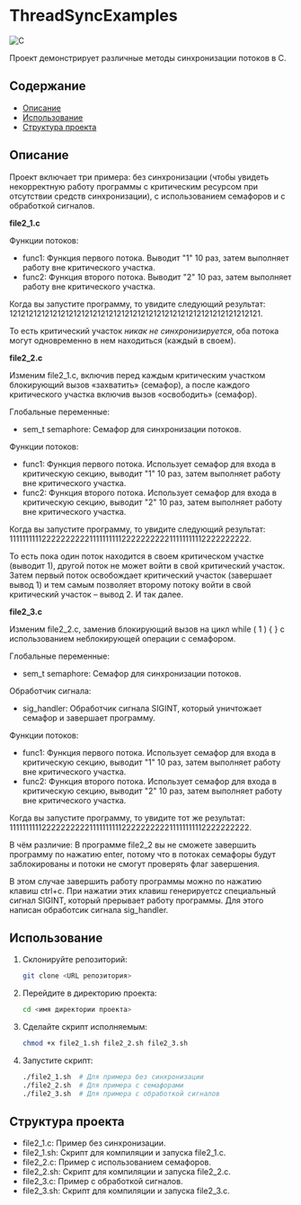 # ThreadSyncExamples
![C](https://img.shields.io/badge/C-blue.svg)

Проект демонстрирует различные методы синхронизации потоков в C. 

## Содержание

- [Описание](#описание)
- [Использование](#использование)
- [Структура проекта](#структура-проекта)

## Описание

Проект включает три примера: без синхронизации (чтобы увидеть некорректную работу программы с критическим ресурсом при отсутствии средств синхронизации), с использованием семафоров и с обработкой сигналов.

**file2_1.c**
    
Функции потоков:
  - func1: Функция первого потока. Выводит "1" 10 раз, затем выполняет работу вне критического участка.
  - func2: Функция второго потока. Выводит "2" 10 раз, затем выполняет работу вне критического участка.

Когда вы запустите программу, то увидите следующий результат:
121212121212121212121212121212121212121212121212121212121212121.

То есть критический участок *никак не синхронизируется*, оба потока могут одновременно в нем находиться (каждый в своем).

**file2_2.c**

Изменим file2_1.c, включив перед каждым критическим участком блокирующий вызов «захватить» (семафор), а после каждого критического участка включив вызов «освободить» (семафор).

Глобальные переменные:
- sem_t semaphore: Семафор для синхронизации потоков.
  
Функции потоков:
- func1: Функция первого потока. Использует семафор для входа в критическую секцию, выводит "1" 10 раз, затем выполняет работу вне критического участка.
- func2: Функция второго потока. Использует семафор для входа в критическую секцию, выводит "2" 10 раз, затем выполняет работу вне критического участка.

Когда вы запустите программу, то увидите следующий результат:
111111111122222222221111111111222222222211111111112222222222.

То есть пока один поток находится в своем критическом участке (выводит 1), другой поток не может войти в свой критический участок. Затем первый поток освобождает критический участок (завершает вывод 1) и тем самым позволяет второму потоку войти в свой критический участок – вывод 2. И так далее.

**file2_3.c**

Изменим file2_2.c, заменив блокирующий вызов на цикл while ( 1 ) { } с использованием неблокирующей операции с семафором.

Глобальные переменные:
- sem_t semaphore: Семафор для синхронизации потоков.

Обработчик сигнала:
- sig_handler: Обработчик сигнала SIGINT, который уничтожает семафор и завершает программу.

Функции потоков:
- func1: Функция первого потока. Использует семафор для входа в критическую секцию, выводит "1" 10 раз, затем выполняет работу вне критического участка.
- func2: Функция второго потока. Использует семафор для входа в критическую секцию, выводит "2" 10 раз, затем выполняет работу вне критического участка.

Когда вы запустите программу, то увидите тот же результат:
111111111122222222221111111111222222222211111111112222222222.

В чём различие: В программе file2_2 вы не сможете завершить программу по нажатию enter, потому что в потоках семафоры будут заблокированы и потоки не смогут проверять флаг завершения. 

В этом случае завершить работу программы можно по нажатию клавиш ctrl+c. При нажатии этих клавиш генерируетcz специальный сигнал SIGINT, который прерывает работу программы. Для этого написан обработсик сигнала sig_handler. 

## Использование

1. Склонируйте репозиторий:
    ```sh
    git clone <URL репозитория>
    ```
2. Перейдите в директорию проекта:
    ```sh
    cd <имя директории проекта>
    ```
3. Сделайте скрипт исполняемым:
    ```sh
    chmod +x file2_1.sh file2_2.sh file2_3.sh
    ```
4. Запустите скрипт:
    ```sh
    ./file2_1.sh  # Для примера без синхронизации
    ./file2_2.sh  # Для примера с семафорами
    ./file2_3.sh  # Для примера с обработкой сигналов
    ```

## Структура проекта

- file2_1.c: Пример без синхронизации.
- file2_1.sh: Скрипт для компиляции и запуска file2_1.c.
- file2_2.c: Пример с использованием семафоров.
- file2_2.sh: Скрипт для компиляции и запуска file2_2.c.
- file2_3.c: Пример с обработкой сигналов.
- file2_3.sh: Скрипт для компиляции и запуска file2_3.c.


